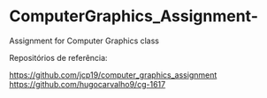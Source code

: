 # ComputerGraphics_Assignment-
Assignment for Computer Graphics class

Repositórios de referência:

https://github.com/jcp19/computer_graphics_assignment
https://github.com/hugocarvalho9/cg-1617

